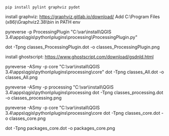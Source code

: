 

```
pip install pylint graphviz pydot
```
install graphviz:  https://graphviz.gitlab.io/download/
Add C:\Program Files (x86)\Graphviz2.38\bin in PATH env

pyreverse -p ProcessingPlugin "C:\var\install\QGIS 3.4\apps\qgis\python\plugins\processing\ProcessingPlugin.py"

dot -Tpng classes_ProcessingPlugin.dot -o classes_ProcessingPlugin.png


install ghostscript: https://www.ghostscript.com/download/gsdnld.html





pyreverse -ASmy -p core "C:\var\install\QGIS 3.4\apps\qgis\python\plugins\processing\core"
dot -Tpng classes_All.dot -o classes_All.png



pyreverse -ASmy -p processing "C:\var\install\QGIS 3.4\apps\qgis\python\plugins\processing
dot -Tpng classes_processing.dot -o classes_processing.png


pyreverse -ASmy -p core "C:\var\install\QGIS 3.4\apps\qgis\python\plugins\processing\core
dot -Tpng classes_core.dot -o classes_core.png

dot -Tpng packages_core.dot -o packages_core.png
